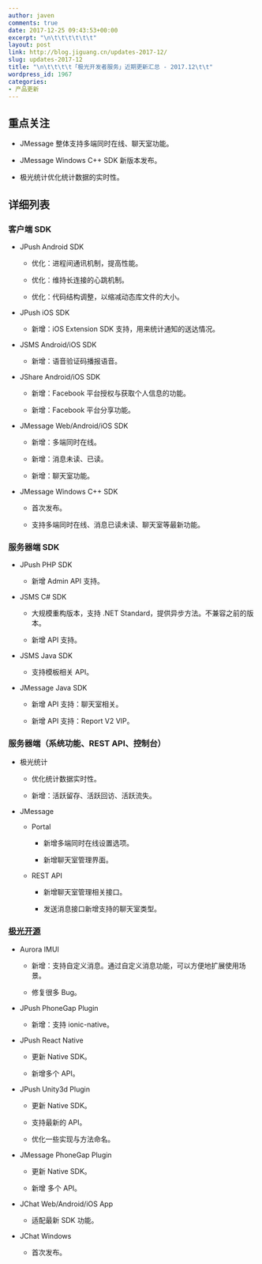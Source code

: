 ```yaml
---
author: javen
comments: true
date: 2017-12-25 09:43:53+00:00
excerpt: "\n\t\t\t\t\t\t"
layout: post
link: http://blog.jiguang.cn/updates-2017-12/
slug: updates-2017-12
title: "\n\t\t\t\t「极光开发者服务」近期更新汇总 - 2017.12\t\t"
wordpress_id: 1967
categories:
- 产品更新
---
```



				

## 重点关注





 	
  * JMessage 整体支持多端同时在线、聊天室功能。

 	
  * JMessage Windows C++ SDK 新版本发布。

 	
  * 极光统计优化统计数据的实时性。




## 详细列表




### 客户端 SDK





 	
  * JPush Android SDK

 	
    * 优化：进程间通讯机制，提高性能。

 	
    * 优化：维持长连接的心跳机制。

 	
    * 优化：代码结构调整，以缩减动态库文件的大小。




 	
  * JPush iOS SDK

 	
    * 新增：iOS Extension SDK 支持，用来统计通知的送达情况。




 	
  * JSMS Android/iOS SDK

 	
    * 新增：语音验证码播报语音。




 	
  * JShare Android/iOS SDK

 	
    * 新增：Facebook 平台授权与获取个人信息的功能。

 	
    * 新增：Facebook 平台分享功能。




 	
  * JMessage Web/Android/iOS SDK

 	
    * 新增：多端同时在线。

 	
    * 新增：消息未读、已读。

 	
    * 新增：聊天室功能。




 	
  * JMessage Windows C++ SDK

 	
    * 首次发布。

 	
    * 支持多端同时在线、消息已读未读、聊天室等最新功能。







### 服务器端 SDK





 	
  * JPush PHP SDK

 	
    * 新增 Admin API 支持。




 	
  * JSMS C# SDK

 	
    * 大规模重构版本，支持 .NET Standard，提供异步方法。不兼容之前的版本。

 	
    * 新增 API 支持。




 	
  * JSMS Java SDK

 	
    * 支持模板相关 API。




 	
  * JMessage Java SDK

 	
    * 新增 API 支持：聊天室相关。

 	
    * 新增 API 支持：Report V2 VIP。







### 服务器端（系统功能、REST API、控制台）





 	
  * 极光统计

 	
    * 优化统计数据实时性。

 	
    * 新增：活跃留存、活跃回访、活跃流失。




 	
  * JMessage

 	
    * Portal

 	
      * 新增多端同时在线设置选项。

 	
      * 新增聊天室管理界面。




 	
    * REST API

 	
      * 新增聊天室管理相关接口。

 	
      * 发送消息接口新增支持的聊天室类型。










### [极光开源](http://github.com/jpush)





 	
  * Aurora IMUI

 	
    * 新增：支持自定义消息。通过自定义消息功能，可以方便地扩展使用场景。

 	
    * 修复很多 Bug。




 	
  * JPush PhoneGap Plugin

 	
    * 新增：支持 ionic-native。




 	
  * JPush React Native

 	
    * 更新 Native SDK。

 	
    * 新增多个 API。




 	
  * JPush Unity3d Plugin

 	
    * 更新 Native SDK。

 	
    * 支持最新的 API。

 	
    * 优化一些实现与方法命名。




 	
  * JMessage PhoneGap Plugin

 	
    * 更新 Native SDK。

 	
    * 新增 多个 API。




 	
  * JChat Web/Android/iOS App

 	
    * 适配最新 SDK 功能。




 	
  * JChat Windows

 	
    * 首次发布。




		
